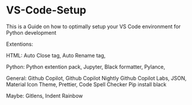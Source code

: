 # VS-Code-Setup

This is a Guide on how to optimally setup your VS Code environment for Python development

Extentions:


HTML:
Auto Close tag,
Auto Rename tag,


Python: 
Python extention pack,
Jupyter,
Black formatter,
Pylance,


General:
Github Copilot,
Github Copilot Nightly
Github Copilot Labs,
JSON,
Material Icon Theme,
Prettier,
Code Spell Checker
Pip install black


Maybe:
Gitlens,
Indent Rainbow
